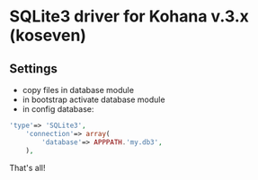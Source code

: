 # SQLite3 driver for Kohana v.3.x (koseven)

## Settings
- copy files in database module
- in bootstrap activate database module
- in config database:
```php
'type'=> 'SQLite3',
	'connection'=> array(
		'database'=> APPPATH.'my.db3',
	),
```
That's all!
